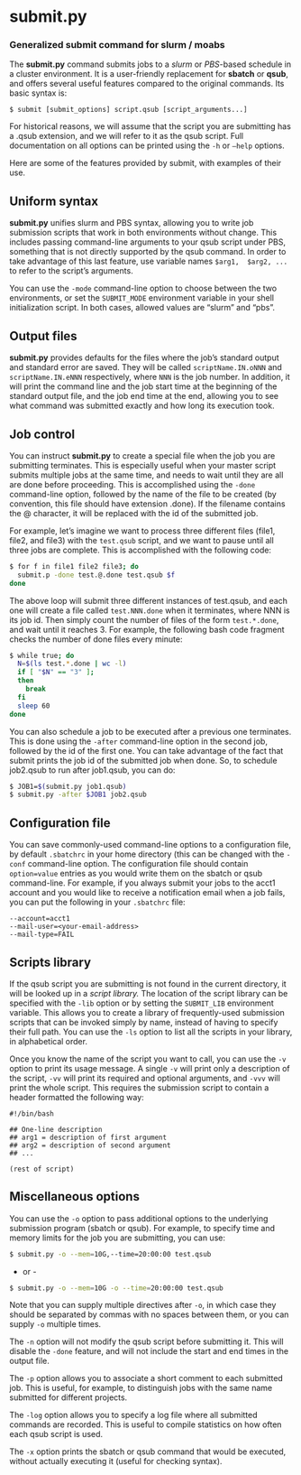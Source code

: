 # submit.py
### Generalized submit command for slurm / moabs

The **submit.py** command submits jobs to a *slurm* or *PBS*-based schedule in a cluster environment. It is a 
user-friendly replacement for **sbatch** or **qsub**, and offers several useful features 
compared to the original commands. Its basic syntax is:

```
$ submit [submit_options] script.qsub [script_arguments...]
```

For historical reasons, we will assume that the script you are submitting has a .qsub extension, 
and we will refer to it as the qsub script. Full documentation on all options can be printed using
the `-h` or `–help` options.

Here are some of the features provided by submit, with examples of their use.

## Uniform syntax

**submit.py** unifies slurm and PBS syntax, allowing you to write job submission scripts that work 
in both environments without change. This includes passing command-line arguments to your qsub 
script under PBS, something that is not directly supported by the qsub command. In order to 
take advantage of this last feature, use variable names `$arg1,  $arg2, ...` to refer to the script’s arguments.

You can use the `-mode` command-line option to choose between the two environments, or set the `SUBMIT_MODE` 
environment variable in your shell initialization script. In both cases, allowed values are “slurm” and “pbs”.

## Output files

**submit.py** provides defaults for the files where the job’s standard output and standard error are saved. 
They will be called `scriptName.IN.oNNN` and `scriptName.IN.eNNN` respectively, where `NNN` is the job number. 
In addition, it will print the command line and the job start time at the beginning of the standard output file,
and the job end time at the end, allowing you to see what command was submitted exactly and how long its execution took.

## Job control

You can instruct **submit.py** to create a special file when the job you are submitting terminates. This is 
especially useful when your master script submits multiple jobs at the same time, and needs to wait until 
they are all are done before proceeding.  This is accomplished using the `-done` command-line option, followed 
by the name of the file to be created (by convention, this file should have extension .done). If the filename 
contains the @ character, it will be replaced with the id of the submitted job.

For example, let’s imagine we want to process three different files (file1, file2, and file3) with the `test.qsub` 
script, and we want to pause until all three jobs are complete. This is accomplished with the following code:

```bash
$ for f in file1 file2 file3; do
  submit.p -done test.@.done test.qsub $f
done
```

The above loop will submit three different instances of test.qsub, and each one will create a file called `test.NNN.done` 
when it terminates, where NNN is its job id. Then simply count the number of files of the form `test.*.done`, and wait until it reaches 3. For example, the following bash code fragment checks the number of done files every minute:

```bash
$ while true; do
  N=$(ls test.*.done | wc -l)
  if [ "$N" == "3" ];
  then
    break
  fi
  sleep 60
done
```

You can also schedule a job to be executed after a previous one terminates. This is done using the `-after` 
command-line option in the second job, followed by the id of the first one. You can take advantage of the 
fact that submit prints the job id of the submitted job when done. So, to schedule job2.qsub to run after 
job1.qsub, you can do:

```bash
$ JOB1=$(submit.py job1.qsub)
$ submit.py -after $JOB1 job2.qsub
```

## Configuration file

You can save commonly-used command-line options to a configuration file, by default `.sbatchrc` in your home 
directory (this can be changed with the `-conf` command-line option. The configuration file should contain 
`option=value` entries as you would write them on the sbatch or qsub command-line. For example, if you always 
submit your jobs to the acct1 account and you would like to receive a notification email when a job fails, 
you can put the following in your `.sbatchrc` file:

```
--account=acct1
--mail-user=<your-email-address>
--mail-type=FAIL
```

## Scripts library

If the qsub script you are submitting is not found in the current directory, it will be looked up in a
*script library.* The location of the script library can be specified with the `-lib` option or by 
setting the `SUBMIT_LIB` environment variable. This allows you to create a library of frequently-used
submission scripts that can be invoked simply by name, instead of having to specify their full path. 
You can use the `-ls` option to list all the scripts in your library, in alphabetical order.

Once you know the name of the script you want to call, you can use the `-v` option to print its usage 
message. A single `-v` will print only a description of the script, `-vv` will print its required and 
optional arguments, and `-vvv` will print the whole script. This requires the submission script to contain
a header formatted the following way:

```
#!/bin/bash

## One-line description
## arg1 = description of first argument
## arg2 = description of second argument
## ...

(rest of script)
```

## Miscellaneous options

You can use the `-o` option to pass additional options to the underlying submission program (sbatch or qsub). For example, to specify time and memory limits for the job you are submitting, you can use:

```bash
$ submit.py -o --mem=10G,--time=20:00:00 test.qsub
```

- or -

```bash
$ submit.py -o --mem=10G -o --time=20:00:00 test.qsub
```

Note that you can supply multiple directives after `-o`, in which case they should be separated by commas with no 
spaces between them, or you can supply `-o` multiple times.

The `-n` option will not modify the qsub script before submitting it. This will disable the `-done` feature, and 
will not include the start and end times in the output file.

The `-p` option allows you to associate a short comment to each submitted job. This is useful, for example, to 
distinguish jobs with the same name submitted for different projects.

The `-log` option allows you to specify a log file where all submitted commands are recorded. This is useful to 
compile statistics on how often each qsub script is used.

The `-x` option prints the sbatch or qsub command that would be executed, without actually executing it (useful 
for checking syntax).

 
